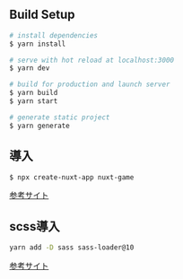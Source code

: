 ## Build Setup

```bash
# install dependencies
$ yarn install

# serve with hot reload at localhost:3000
$ yarn dev

# build for production and launch server
$ yarn build
$ yarn start

# generate static project
$ yarn generate
```

## 導入

```bash
$ npx create-nuxt-app nuxt-game
```

[参考サイト](https://qiita.com/issei_k/items/2ac7c2183300b26c18e1)

## scss導入

```bash
yarn add -D sass sass-loader@10
```

[参考サイト](https://ma-vericks.com/nuxt-scss/)